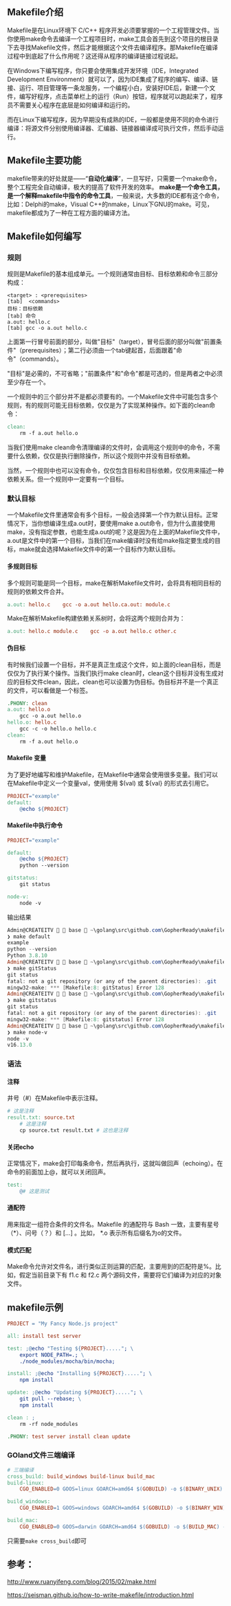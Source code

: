 ## Makefile介绍

Makefile是在Linux环境下 C/C++ 程序开发必须要掌握的一个工程管理文件。当你使用make命令去编译一个工程项目时，make工具会首先到这个项目的根目录下去寻找Makefile文件，然后才能根据这个文件去编译程序。那Makefile在编译过程中到底起了什么作用呢？这还得从程序的编译链接过程说起。

在Windows下编写程序，你只要会使用集成开发环境（IDE，Integrated Development Environment）就可以了，因为IDE集成了程序的编写、编译、链接、运行、项目管理等一条龙服务，一个编程小白，安装好IDE后，新建一个文件，编写好程序，点击菜单栏上的运行（Run）按钮，程序就可以跑起来了，程序员不需要关心程序在底层是如何编译和运行的。

而在Linux下编写程序，因为早期没有成熟的IDE，一般都是使用不同的命令进行编译：将源文件分别使用编译器、汇编器、链接器编译成可执行文件，然后手动运行。



## Makefile主要功能

makefile带来的好处就是——“**自动化编译**”，一旦写好，只需要一个make命令，整个工程完全自动编译，极大的提高了软件开发的效率。 **make是一个命令工具，是一个解释makefile中指令的命令工具**，一般来说，大多数的IDE都有这个命令，比如：Delphi的make，Visual C++的nmake，Linux下GNU的make。可见，makefile都成为了一种在工程方面的编译方法。

## Makefile如何编写

### 规则

规则是Makefile的基本组成单元。一个规则通常由目标、目标依赖和命令三部分构成：

```
<target> : <prerequisites> 
[tab]  <commands>
目标：目标依赖
[tab] 命令
a.out: hello.c    
[tab] gcc -o a.out hello.c
```

上面第一行冒号前面的部分，叫做"目标"（target），冒号后面的部分叫做"前置条件"（prerequisites）；第二行必须由一个tab键起首，后面跟着"命令"（commands）。

"目标"是必需的，不可省略；"前置条件"和"命令"都是可选的，但是两者之中必须至少存在一个。

一个规则中的三个部分并不是都必须要有的。一个Makefile文件中可能包含多个规则，有的规则可能无目标依赖，仅仅是为了实现某种操作。如下面的clean命令：

```makefile
clean:    
	rm -f a.out hello.o
```

当我们使用make clean命令清理编译的文件时，会调用这个规则中的命令，不需要什么依赖，仅仅是执行删除操作，所以这个规则中并没有目标依赖。

当然，一个规则中也可以没有命令，仅仅包含目标和目标依赖，仅仅用来描述一种依赖关系。但一个规则中一定要有一个目标。

### 默认目标

一个Makefile文件里通常会有多个目标，一般会选择第一个作为默认目标。正常情况下，当你想编译生成a.out时，要使用make a.out命令，但为什么直接使用make，没有指定参数，也能生成a.out的呢？这是因为在上面的Makefile文件中，a.out是文件中的第一个目标，当我们在make编译时没有给make指定要生成的目标，make就会选择Makefile文件中的第一个目标作为默认目标。

#### 多规则目标

多个规则可能是同一个目标，make在解析Makefile文件时，会将具有相同目标的规则的依赖文件合并。

```makefile
a.out: hello.c    gcc -o a.out hello.ca.out: module.c
```

Make在解析Makefile构建依赖关系树时，会将这两个规则合并为：

```makefile
a.out: hello.c module.c    gcc -o a.out hello.c other.c
```

#### 伪目标

有时候我们设置一个目标，并不是真正生成这个文件，如上面的clean目标，而是仅仅为了执行某个操作。当我们执行make clean时，clean这个目标并没有生成对应的目标文件clean，因此，clean也可以设置为伪目标。伪目标并不是一个真正的文件，可以看做是一个标签。

```makefile
.PHONY: clean
a.out: hello.o
    gcc -o a.out hello.o
hello.o: hello.c
    gcc -c -o hello.o hello.c
clean:
    rm -f a.out hello.o
```

#### Makefile 变量

为了更好地编写和维护Makefile，在Makefile中通常会使用很多变量。我们可以在Makefile中定义一个变量val，使用使用 $(val) 或 ${val} 的形式去引用它。

```makefile
PROJECT="example"
default:
	@echo ${PROJECT}
```

#### Makefile中执行命令

```makefile
PROJECT="example"

default:
	@echo ${PROJECT}
	python --version

gitstatus:
	git status

node-v:
	node -v
```

输出结果

```powershell
Admin@CREATEITV   base  ~\golang\src\github.com\GopherReady\makefile                                                                                                   [16:29]
❯ make default
example
python --version
Python 3.8.10
Admin@CREATEITV   base  ~\golang\src\github.com\GopherReady\makefile                                                                                                   [16:29]
❯ make gitStatus
git status
fatal: not a git repository (or any of the parent directories): .git
mingw32-make: *** [Makefile:8: gitStatus] Error 128
Admin@CREATEITV   base  ~\golang\src\github.com\GopherReady\makefile                                                                                                   [16:29]
❯ make gitstatus
git status
fatal: not a git repository (or any of the parent directories): .git
mingw32-make: *** [Makefile:8: gitstatus] Error 128
Admin@CREATEITV   base  ~\golang\src\github.com\GopherReady\makefile                                                                                                   [16:29]
❯ make node-v
node -v
v16.13.0
```

### 语法

#### 注释

井号（#）在Makefile中表示注释。

```makefile
# 这是注释
result.txt: source.txt
    # 这是注释
    cp source.txt result.txt # 这也是注释
```

#### 关闭echo

正常情况下，make会打印每条命令，然后再执行，这就叫做回声（echoing）。在命令的前面加上@，就可以关闭回声。

```makefile
test:
    @# 这是测试
```

#### 通配符

用来指定一组符合条件的文件名。Makefile 的通配符与 Bash 一致，主要有星号（*）、问号（？）和 [...] 。比如， *.o 表示所有后缀名为o的文件。

#### 模式匹配

Make命令允许对文件名，进行类似正则运算的匹配，主要用到的匹配符是%。比如，假定当前目录下有 f1.c 和 f2.c 两个源码文件，需要将它们编译为对应的对象文件。



## makefile示例

```makefile
PROJECT = "My Fancy Node.js project"

all: install test server

test: ;@echo "Testing ${PROJECT}....."; \
    export NODE_PATH=.; \
    ./node_modules/mocha/bin/mocha;

install: ;@echo "Installing ${PROJECT}....."; \
    npm install

update: ;@echo "Updating ${PROJECT}....."; \
    git pull --rebase; \
    npm install

clean : ;
    rm -rf node_modules

.PHONY: test server install clean update
```

### GOland文件三端编译

```makefile
# 三端编译
cross_build: build_windows build-linux build_mac
build-linux:
	CGO_ENABLED=0 GOOS=linux GOARCH=amd64 $(GOBUILD) -o $(BINARY_UNIX) -v

build_windows:
	CGO_ENABLED=1 GOOS=windows GOARCH=amd64 $(GOBUILD) -o $(BINARY_WIN) -v

build_mac:
	CGO_ENABLED=0 GOOS=darwin GOARCH=amd64 $(GOBUILD) -o $(BUILD_MAC) -v
```

只需要`make cross_build`即可

## 参考：

http://www.ruanyifeng.com/blog/2015/02/make.html

https://seisman.github.io/how-to-write-makefile/introduction.html

